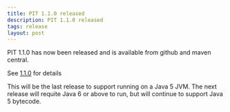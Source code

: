 ```yaml
---
title: PIT 1.1.0 released
description: PIT 1.1.0 released
tags: release
layout: post
---
```


<!--permalink: /posts/2014/09/23/release_1.1.0-->

PIT 1.1.0 has now been released and is available from github and maven central.

<!-- more -->

See [1.1.0](https://github.com/hcoles/pitest/releases/tag/pitest-parent-1.1.0) for details

This will be the last release to support running on a Java 5 JVM. The next release will requite Java 6 or above to run, but will continue to support Java 5 bytecode.

